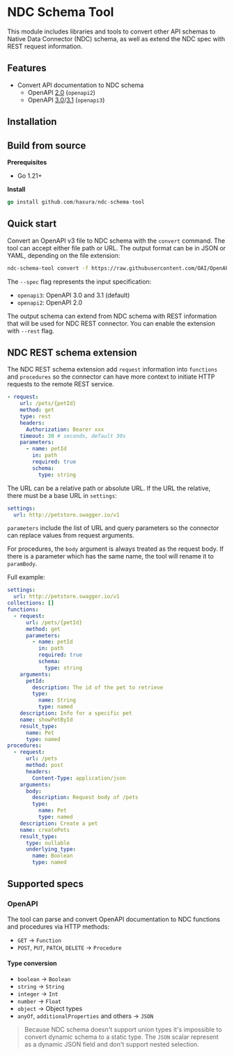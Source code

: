 # NDC Schema Tool

This module includes libraries and tools to convert other API schemas to Native Data Connector (NDC) schema, as well as extend the NDC spec with REST request information.

## Features

- Convert API documentation to NDC schema
  - OpenAPI [2.0](https://swagger.io/specification/v2/) (`openapi2`)
  - OpenAPI [3.0](https://swagger.io/specification/v3)/[3.1](https://swagger.io/specification/) (`openapi3`)

## Installation

## Build from source

**Prerequisites**

- Go 1.21+

**Install**

```go
go install github.com/hasura/ndc-schema-tool
```

## Quick start

Convert an OpenAPI v3 file to NDC schema with the `convert` command. The tool can accept either file path or URL. The output format can be in JSON or YAML, depending on the file extension:

```sh
ndc-schema-tool convert -f https://raw.githubusercontent.com/OAI/OpenAPI-Specification/main/examples/v3.0/petstore.yaml -o petstore.json --spec openapi3
```

The `--spec` flag represents the input specification:

- `openapi3`: OpenAPI 3.0 and 3.1 (default)
- `openapi2`: OpenAPI 2.0

The output schema can extend from NDC schema with REST information that will be used for NDC REST connector. You can enable the extension with `--rest` flag.

## NDC REST schema extension

The NDC REST schema extension add `request` information into `functions` and `procedures` so the connector can have more context to initiate HTTP requests to the remote REST service.

```yaml
- request:
    url: /pets/{petId}
    method: get
    type: rest
    headers:
      Authorization: Bearer xxx
    timeout: 30 # seconds, default 30s
    parameters:
      - name: petId
        in: path
        required: true
        schema:
          type: string
```

The URL can be a relative path or absolute URL. If the URL the relative, there must be a base URL in `settings`:

```yaml
settings:
  url: http://petstore.swagger.io/v1
```

`parameters` include the list of URL and query parameters so the connector can replace values from request arguments.

For procedures, the `body` argument is always treated as the request body. If there is a parameter which has the same name, the tool will rename it to `paramBody`.

Full example:

```yaml
settings:
  url: http://petstore.swagger.io/v1
collections: []
functions:
  - request:
      url: /pets/{petId}
      method: get
      parameters:
        - name: petId
          in: path
          required: true
          schema:
            type: string
    arguments:
      petId:
        description: The id of the pet to retrieve
        type:
          name: String
          type: named
    description: Info for a specific pet
    name: showPetById
    result_type:
      name: Pet
      type: named
procedures:
  - request:
      url: /pets
      method: post
      headers:
        Content-Type: application/json
    arguments:
      body:
        description: Request body of /pets
        type:
          name: Pet
          type: named
    description: Create a pet
    name: createPets
    result_type:
      type: nullable
      underlying_type:
        name: Boolean
        type: named
```

## Supported specs

### OpenAPI

The tool can parse and convert OpenAPI documentation to NDC functions and procedures via HTTP methods:

- `GET` -> `Function`
- `POST`, `PUT`, `PATCH`, `DELETE` -> `Procedure`

#### Type conversion

- `boolean` -> `Boolean`
- `string` -> `String`
- `integer` -> `Int`
- `number` -> `Float`
- `object` -> Object types
- `anyOf`, `additionalProperties` and others -> `JSON`

> Because NDC schema doesn't support union types it's impossible to convert dynamic schema to a static type. The `JSON` scalar represent as a dynamic JSON field and don't support nested selection.
